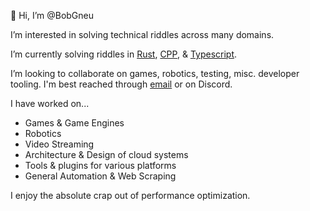 👋 Hi, I’m @BobGneu

I’m interested in solving technical riddles across many domains. 

I’m currently solving riddles in [Rust](https://www.rust-lang.org/), [CPP](https://cpp-lang.net/), & [Typescript](https://www.typescriptlang.org/). 

I’m looking to collaborate on games, robotics, testing, misc. developer tooling. 
I'm best reached through [email](mailto:bob.chatman+github@gmail.com?subject=[GitHub]%20Good%20day%20from%20your%20profile!y%20from) or on Discord.

I have worked on...
- Games & Game Engines
- Robotics
- Video Streaming
- Architecture & Design of cloud systems
- Tools & plugins for various platforms
- General Automation & Web Scraping

I enjoy the absolute crap out of performance optimization.
